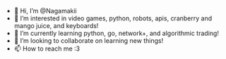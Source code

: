 - 👋 Hi, I’m @Nagamakii
- 👀 I’m interested in video games, python, robots, apis, cranberry and mango juice, and keyboards!
- 🌱 I’m currently learning python, go, network+, and algorithmic trading!
- 💞️ I’m looking to collaborate on learning new things!
- 📫 How to reach me :3

<!---
Nagamakii/Nagamakii is a ✨ special ✨ repository because its `README.md` (this file) appears on your GitHub profile.
You can click the Preview link to take a look at your changes.
--->
